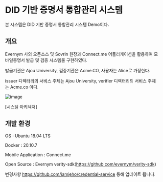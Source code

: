 # DID 기반 증명서 통합관리 시스템
      
본 시스템은 DID 기반 증명서 통합관리 시스템 Demo이다.
 

## 개요
Evernym 사의 오픈소스 및 Sovrin 원장과 Connect.me 어플리케이션을 활용하여 모바일증명서 발급 및 검증 시스템울 구현하였다.

발급기관은 Ajou University, 검증기관은 Acme.CO, 사용자는 Alice로 가정한다.

issuer 디렉터리의 서비스 주체는 Ajou University, verifier 디렉터리의 서비스 주체는 Acme.co 이다.

![image](https://user-images.githubusercontent.com/94879566/204530971-1a85e7df-4d84-45e3-a80d-821d0ba9ab63.png)


[시스템 아키텍처]

## 개발 환경
OS : Ubuntu 18.04 LTS

Docker : 20.10.7

Mobile Application : Connect.me

Open Source : Evernym verity-sdk(https://github.com/evernym/verity-sdk)


변경사항 https://github.com/iamjeho/credential-service 통해 업데이트 됩니다.

